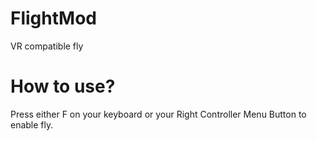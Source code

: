 # FlightMod

VR compatible fly

# How to use?

Press either F on your keyboard or your Right Controller Menu Button to enable fly.
